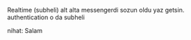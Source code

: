 Realtime (subheli) alt alta messengerdi sozun oldu yaz getsin. authentication o da subheli

nihat: Salam
